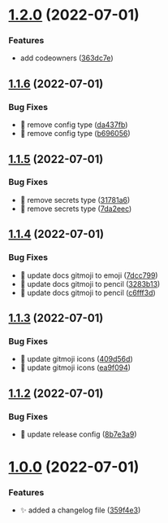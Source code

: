 # [1.2.0](https://github.com/fairdataihub/config/compare/v1.1.6...v1.2.0) (2022-07-01)

### Features

- add codeowners ([363dc7e](https://github.com/fairdataihub/config/commit/363dc7ec73c0d26b1a56a61faeb654921c9cdd19))

## [1.1.6](https://github.com/fairdataihub/config/compare/v1.1.5...v1.1.6) (2022-07-01)

### Bug Fixes

- 🐛 remove config type ([da437fb](https://github.com/fairdataihub/config/commit/da437fbd38db983cc36e0e70b31b82ac583bd0c6))
- 🐛 remove config type ([b696056](https://github.com/fairdataihub/config/commit/b696056f3e273f4a222831bd21c40b88ea71a986))

## [1.1.5](https://github.com/fairdataihub/config/compare/v1.1.4...v1.1.5) (2022-07-01)

### Bug Fixes

- 🐛 remove secrets type ([31781a6](https://github.com/fairdataihub/config/commit/31781a6c5f24fb2b6d2c62b894b26a63d5793153))
- 🐛 remove secrets type ([7da2eec](https://github.com/fairdataihub/config/commit/7da2eec67d936c1a96dc45b0523a6da2349ea9e8))

## [1.1.4](https://github.com/fairdataihub/config/compare/v1.1.3...v1.1.4) (2022-07-01)

### Bug Fixes

- 🐛 update docs gitmoji to emoji ([7dcc799](https://github.com/fairdataihub/config/commit/7dcc799e01b1a46ac3cd37666dbac59e6479401f))
- 🐛 update docs gitmoji to pencil ([3283b13](https://github.com/fairdataihub/config/commit/3283b130a90943b43384eb2e6d128405343297ad))
- 🐛 update docs gitmoji to pencil ([c6fff3d](https://github.com/fairdataihub/config/commit/c6fff3d137e819cdb6799921bc1aeef852909f10))

## [1.1.3](https://github.com/fairdataihub/config/compare/v1.1.2...v1.1.3) (2022-07-01)

### Bug Fixes

- 🐛 update gitmoji icons ([409d56d](https://github.com/fairdataihub/config/commit/409d56d9ccc8aa8b1b89ca97e950e640cc0c4b17))
- 🐛 update gitmoji icons ([ea9f094](https://github.com/fairdataihub/config/commit/ea9f09467f298043403a7363ebc9ecaf837004e7))

## [1.1.2](https://github.com/fairdataihub/config/compare/v1.1.1...v1.1.2) (2022-07-01)

### Bug Fixes

- 🐛 update release config ([8b7e3a9](https://github.com/fairdataihub/config/commit/8b7e3a9771d0227671d62459b2aa48346dcf7440))

# [1.0.0](https://github.com/fairdataihub/config/compare/v7.0.1...v7.1.0) (2022-07-01)

### Features

- ✨ added a changelog file ([359f4e3](https://github.com/fairdataihub/config/commit/359f4e327855704a94e5078decbcf9ca2aaf13f7))
